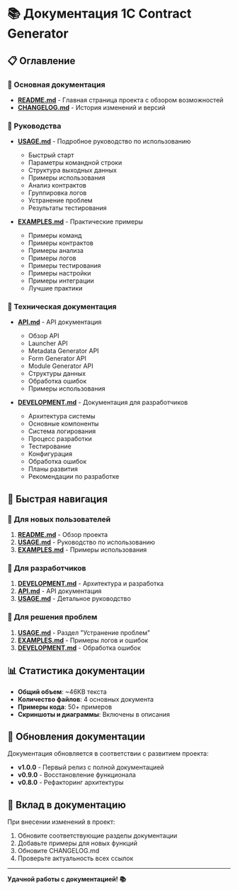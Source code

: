 # 📚 Документация 1C Contract Generator

## 📋 Оглавление

### 🚀 Основная документация

- **[README.md](../README.md)** - Главная страница проекта с обзором возможностей
- **[CHANGELOG.md](../CHANGELOG.md)** - История изменений и версий

### 📖 Руководства

- **[USAGE.md](USAGE.md)** - Подробное руководство по использованию
  - Быстрый старт
  - Параметры командной строки
  - Структура выходных данных
  - Примеры использования
  - Анализ контрактов
  - Группировка логов
  - Устранение проблем
  - Результаты тестирования

- **[EXAMPLES.md](EXAMPLES.md)** - Практические примеры
  - Примеры команд
  - Примеры контрактов
  - Примеры анализа
  - Примеры логов
  - Примеры тестирования
  - Примеры настройки
  - Примеры интеграции
  - Лучшие практики

### 🔧 Техническая документация

- **[API.md](API.md)** - API документация
  - Обзор API
  - Launcher API
  - Metadata Generator API
  - Form Generator API
  - Module Generator API
  - Структуры данных
  - Обработка ошибок
  - Примеры использования

- **[DEVELOPMENT.md](DEVELOPMENT.md)** - Документация для разработчиков
  - Архитектура системы
  - Основные компоненты
  - Система логирования
  - Процесс разработки
  - Тестирование
  - Конфигурация
  - Обработка ошибок
  - Планы развития
  - Рекомендации по разработке

## 🎯 Быстрая навигация

### 🚀 Для новых пользователей
1. **[README.md](../README.md)** - Обзор проекта
2. **[USAGE.md](USAGE.md)** - Руководство по использованию
3. **[EXAMPLES.md](EXAMPLES.md)** - Примеры использования

### 🔧 Для разработчиков
1. **[DEVELOPMENT.md](DEVELOPMENT.md)** - Архитектура и разработка
2. **[API.md](API.md)** - API документация
3. **[USAGE.md](USAGE.md)** - Детальное руководство

### 🐛 Для решения проблем
1. **[USAGE.md](USAGE.md)** - Раздел "Устранение проблем"
2. **[EXAMPLES.md](EXAMPLES.md)** - Примеры логов и ошибок
3. **[DEVELOPMENT.md](DEVELOPMENT.md)** - Обработка ошибок

## 📊 Статистика документации

- **Общий объем**: ~46KB текста
- **Количество файлов**: 4 основных документа
- **Примеры кода**: 50+ примеров
- **Скриншоты и диаграммы**: Включены в описания

## 🔄 Обновления документации

Документация обновляется в соответствии с развитием проекта:

- **v1.0.0** - Первый релиз с полной документацией
- **v0.9.0** - Восстановление функционала
- **v0.8.0** - Рефакторинг архитектуры

## 🤝 Вклад в документацию

При внесении изменений в проект:

1. Обновите соответствующие разделы документации
2. Добавьте примеры для новых функций
3. Обновите CHANGELOG.md
4. Проверьте актуальность всех ссылок

---

**Удачной работы с документацией! 📚** 